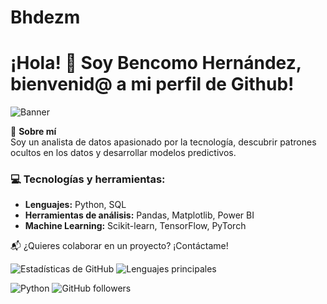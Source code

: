 # Bhdezm
 
# ¡Hola! 👋 Soy Bencomo Hernández, bienvenid@ a mi perfil de Github!

![Banner](https://via.placeholder.com/800x200.png?text=Bienvenidos+a+mi+perfil) 

🎯 **Sobre mí**  
Soy un analista de datos apasionado por la tecnología, descubrir patrones ocultos en los datos y desarrollar modelos predictivos.  

### 💻 Tecnologías y herramientas:
- **Lenguajes:** Python, SQL  
- **Herramientas de análisis:** Pandas, Matplotlib, Power BI  
- **Machine Learning:** Scikit-learn, TensorFlow, PyTorch   

📬 ¿Quieres colaborar en un proyecto? ¡Contáctame!  

![Estadísticas de GitHub](https://github-readme-stats.vercel.app/api?username=tuusuario&show_icons=true&theme=radical)
![Lenguajes principales](https://github-readme-stats.vercel.app/api/top-langs/?username=tuusuario&layout=compact&theme=radical)

![Python](https://img.shields.io/badge/Python-3776AB?style=for-the-badge&logo=python&logoColor=white)
![GitHub followers](https://img.shields.io/github/followers/tuusuario?style=social)


 